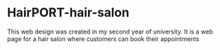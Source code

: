 # HairPORT-hair-salon
This web design was created in my second year of university. It is a web page for a hair salon where customers can book their appointments
